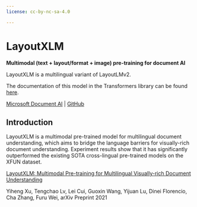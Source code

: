 ```yaml
---
license: cc-by-nc-sa-4.0

---
```


# LayoutXLM
**Multimodal (text + layout/format + image) pre-training for document AI**

LayoutXLM is a multilingual variant of LayoutLMv2.

The documentation of this model in the Transformers library can be found [here](https://huggingface.co/docs/transformers/model_doc/layoutxlm).

[Microsoft Document AI](https://www.microsoft.com/en-us/research/project/document-ai/) | [GitHub](https://github.com/microsoft/unilm/tree/master/layoutxlm)
## Introduction
LayoutXLM is a multimodal pre-trained model for multilingual document understanding, which aims to bridge the language barriers for visually-rich document understanding. Experiment results show that it has significantly outperformed the existing SOTA cross-lingual pre-trained models on the XFUN dataset.

[LayoutXLM: Multimodal Pre-training for Multilingual Visually-rich Document Understanding](https://arxiv.org/abs/2104.08836)

Yiheng Xu, Tengchao Lv, Lei Cui, Guoxin Wang, Yijuan Lu, Dinei Florencio, Cha Zhang, Furu Wei, arXiv Preprint 2021